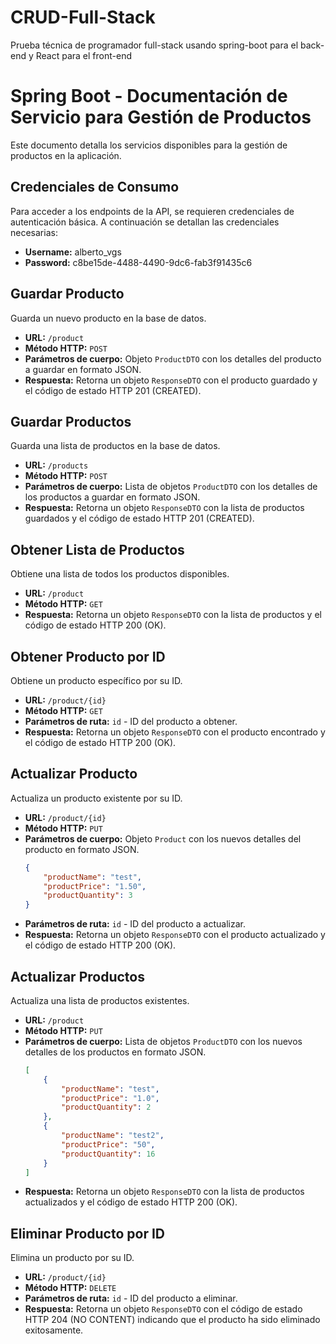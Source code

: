 # CRUD-Full-Stack
Prueba técnica de programador full-stack usando spring-boot para el back-end y React para el front-end 

# Spring Boot - Documentación de Servicio para Gestión de Productos

Este documento detalla los servicios disponibles para la gestión de productos en la aplicación.

## Credenciales de Consumo

Para acceder a los endpoints de la API, se requieren credenciales de autenticación básica. A continuación se detallan las credenciales necesarias:

- **Username:** alberto_vgs
- **Password:** c8be15de-4488-4490-9dc6-fab3f91435c6

## Guardar Producto

Guarda un nuevo producto en la base de datos.

- **URL:** `/product`
- **Método HTTP:** `POST`
- **Parámetros de cuerpo:** Objeto `ProductDTO` con los detalles del producto a guardar en formato JSON.
- **Respuesta:** Retorna un objeto `ResponseDTO` con el producto guardado y el código de estado HTTP 201 (CREATED).

## Guardar Productos

Guarda una lista de productos en la base de datos.

- **URL:** `/products`
- **Método HTTP:** `POST`
- **Parámetros de cuerpo:** Lista de objetos `ProductDTO` con los detalles de los productos a guardar en formato JSON.
- **Respuesta:** Retorna un objeto `ResponseDTO` con la lista de productos guardados y el código de estado HTTP 201 (CREATED).

## Obtener Lista de Productos

Obtiene una lista de todos los productos disponibles.

- **URL:** `/product`
- **Método HTTP:** `GET`
- **Respuesta:** Retorna un objeto `ResponseDTO` con la lista de productos y el código de estado HTTP 200 (OK).

## Obtener Producto por ID

Obtiene un producto específico por su ID.

- **URL:** `/product/{id}`
- **Método HTTP:** `GET`
- **Parámetros de ruta:** `id` - ID del producto a obtener.
- **Respuesta:** Retorna un objeto `ResponseDTO` con el producto encontrado y el código de estado HTTP 200 (OK).

## Actualizar Producto

Actualiza un producto existente por su ID.

- **URL:** `/product/{id}`
- **Método HTTP:** `PUT`
- **Parámetros de cuerpo:** Objeto `Product` con los nuevos detalles del producto en formato JSON.
    ```json
    {
        "productName": "test",
        "productPrice": "1.50",
        "productQuantity": 3
    }
    ```
- **Parámetros de ruta:** `id` - ID del producto a actualizar.
- **Respuesta:** Retorna un objeto `ResponseDTO` con el producto actualizado y el código de estado HTTP 200 (OK).

## Actualizar Productos

Actualiza una lista de productos existentes.

- **URL:** `/product`
- **Método HTTP:** `PUT`
- **Parámetros de cuerpo:** Lista de objetos `ProductDTO` con los nuevos detalles de los productos en formato JSON.
    ```json
    [
        {
            "productName": "test",
            "productPrice": "1.0",
            "productQuantity": 2
        },
        {
            "productName": "test2",
            "productPrice": "50",
            "productQuantity": 16
        }
    ]
    ```
- **Respuesta:** Retorna un objeto `ResponseDTO` con la lista de productos actualizados y el código de estado HTTP 200 (OK).

## Eliminar Producto por ID

Elimina un producto por su ID.

- **URL:** `/product/{id}`
- **Método HTTP:** `DELETE`
- **Parámetros de ruta:** `id` - ID del producto a eliminar.
- **Respuesta:** Retorna un objeto `ResponseDTO` con el código de estado HTTP 204 (NO CONTENT) indicando que el producto ha sido eliminado exitosamente.

